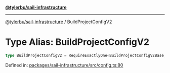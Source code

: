 [**@tylerbu/sail-infrastructure**](../README.md)

***

[@tylerbu/sail-infrastructure](../README.md) / BuildProjectConfigV2

# Type Alias: BuildProjectConfigV2

```ts
type BuildProjectConfigV2 = RequireExactlyOne<BuildProjectConfigV2Base, "excludeGlobs" | "buildProject">;
```

Defined in: [packages/sail-infrastructure/src/config.ts:80](https://github.com/microsoft/FluidFramework/blob/main/packages/sail-infrastructure/src/config.ts#L80)
